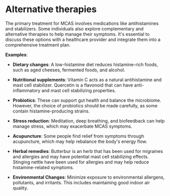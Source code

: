 # Alternative therapies

The primary treatment for MCAS involves medications like antihistamines and stabilizers. Some individuals also explore complementary and alternative therapies to help manage their symptoms. It's essential to discuss these options with a healthcare provider and integrate them into a comprehensive treatment plan.

**Examples**:

* **Dietary changes**: A low-histamine diet reduces histamine-rich foods, such as aged cheeses, fermented foods, and alcohol. 

* **Nutritional supplements**: Vitamin C acts as a natural antihistamine and mast cell stabilizer. Quercetin is a flavonoid that can have anti-inflammatory and mast cell stabilizing properties.

* **Probiotics**: These can support gut health and balance the microbiome. However, the choice of probiotics should be made carefully, as some contain histamine-producing strains.

* **Stress reduction**: Meditation, deep breathing, and biofeedback can help manage stress, which may exacerbate MCAS symptoms.

* **Acupuncture**: Some people find relief from symptoms through acupuncture, which may help rebalance the body's energy flow.

* **Herbal remedies**: Butterbur is an herb that has been used for migraines and allergies and may have potential mast cell stabilizing effects. Stinging nettle have been used for allergies and may help reduce histamine-related symptoms.

* **Environmental Changes**: Minimize exposure to environmental allergens, pollutants, and irritants. This includes maintaining good indoor air quality.
